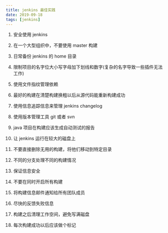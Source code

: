 ```yaml
---
title: jenkins 最佳实践
date: 2019-09-18
tags: [jenkins]
---
```

1. 安全使用 jenkins 

2. 在一个大型组织中，不要使用 master 构建

3. 日常备份 jenkins 的 home 目录

4. 限制项目的名字位大小写字母加下划线和数字(复杂的名字导致一些插件无法工作)

5. 使用文件指纹管理依赖

6. 最好的构建在清楚构建换粗以后从源代码能重新构建成功

7. 使用信息追踪信息来管理 jenkins changelog

8. 使用版本管理工具 git 或者 svn

9. java 项目在构建应该生成自动测试的报告

10. 让 jenkins 运行在较大的磁盘上

11. 不要直接删除无用的构建，将他们移动到特定目录

12. 不同的分支处理不同的构建情况

13. 保证信息安全

14. 不要在同时开启所有构建

15. 将构建信息邮件通知给所有团队成员

16. 尽快的反馈失败信息

17. 构建之后清理工作空间，避免写满磁盘

18. 每次构建成功以后应该做个标记
